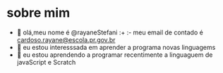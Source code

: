 # sobre mim 
- 👋 olá,meu nome é @rayaneStefani
 :+ :- meu email de contado é cardoso.rayane@escola.pr.gov.br
- 👀 eu estou interesssada em aprender a programa novas linguagems
- 🌱 eu estou aprendendo a programar recentimente a linguaguem de javaScript e Scratch



